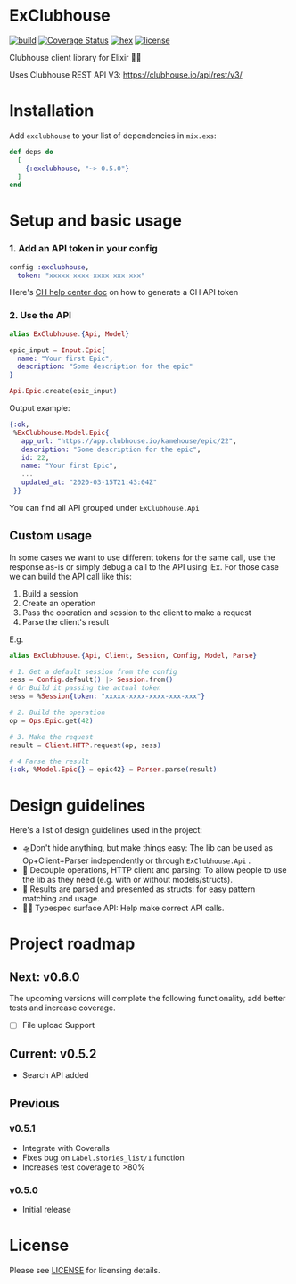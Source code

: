# ExClubhouse

[![build](https://github.com/humberaquino/exclubhouse/workflows/build/badge.svg)](https://github.com/humberaquino/exclubhouse/actions?query=branch%3Amaster+workflow%3Abuild)
[![Coverage Status](https://coveralls.io/repos/github/humberaquino/exclubhouse/badge.svg?branch=master)](https://coveralls.io/github/humberaquino/exclubhouse?branch=master)
[![hex](https://img.shields.io/hexpm/v/exclubhouse)](https://hex.pm/packages/exclubhouse)
[![license](https://img.shields.io/github/license/humberaquino/exclubhouse)](LICENSE)

Clubhouse client library for Elixir 🧙‍♂️

Uses Clubhouse REST API V3: https://clubhouse.io/api/rest/v3/

# Installation

Add `exclubhouse` to your list of dependencies in `mix.exs`:

```elixir
def deps do
  [
    {:exclubhouse, "~> 0.5.0"}
  ]
end
```

# Setup and basic usage

### 1. Add an API token in your config

```elixir
config :exclubhouse, 
  token: "xxxxx-xxxx-xxxx-xxx-xxx"
```

Here's [CH help center doc](https://help.clubhouse.io/hc/en-us/articles/205701199-Clubhouse-API-Tokens) on how to generate a CH API token

### 2. Use the API

```Elixir
alias ExClubhouse.{Api, Model}

epic_input = Input.Epic{ 
  name: "Your first Epic",
  description: "Some description for the epic"
} 

Api.Epic.create(epic_input) 
```

Output example:
```Elixir
{:ok,
 %ExClubhouse.Model.Epic{
   app_url: "https://app.clubhouse.io/kamehouse/epic/22",
   description: "Some description for the epic",
   id: 22,
   name: "Your first Epic",
   ...
   updated_at: "2020-03-15T21:43:04Z"
 }}
```

You can find all API grouped under `ExClubhouse.Api`

## Custom usage

In some cases we want to use different tokens for the same call, use the response as-is or simply debug 
a call to the API using iEx. For those case we can build the API call like this:
1. Build a session
2. Create an operation
3. Pass the operation and session to the client to make a request
4. Parse the client's result

E.g.

```Elixir
alias ExClubhouse.{Api, Client, Session, Config, Model, Parse}

# 1. Get a default session from the config
sess = Config.default() |> Session.from()
# Or Build it passing the actual token
sess = %Session{token: "xxxxx-xxxx-xxxx-xxx-xxx"}

# 2. Build the operation
op = Ops.Epic.get(42)

# 3. Make the request
result = Client.HTTP.request(op, sess)

# 4 Parse the result
{:ok, %Model.Epic{} = epic42} = Parser.parse(result)
```

# Design guidelines

Here's a list of design guidelines used in the project:
- 🛸Don't hide anything, but make things easy: The lib can be used as Op+Client+Parser independently or 
through `ExClubhouse.Api` .
- 🍔 Decouple operations, HTTP client and parsing: To allow people to use the lib as they need (e.g. with or without models/structs).
- 🎁 Results are parsed and presented as structs: for easy pattern matching and usage.
- 🏄‍♀️ Typespec surface API: Help make correct API calls.

# Project roadmap

## Next: v0.6.0

The upcoming versions will complete the following functionality, add better tests and increase coverage.

- [ ] File upload Support

## Current: v0.5.2
- Search API added

## Previous 

### v0.5.1

- Integrate with Coveralls
- Fixes bug on `Label.stories_list/1` function
- Increases test coverage to >80%

### v0.5.0
- Initial release

# License

Please see [LICENSE](LICENSE) for licensing details.
